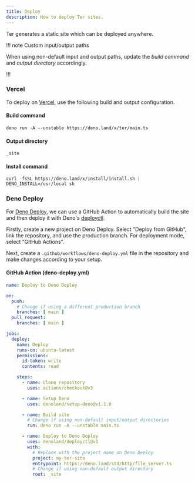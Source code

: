 ```yaml
---
title: Deploy
description: How to deploy Ter sites.
---
```


Ter generates a static site which can be deployed anywhere.

!!! note Custom input/output paths

When using non-default input and output paths, update the _build command_ and
_output directory_ accordingly.

!!!

### Vercel

To deploy on [Vercel](https://vercel.com), use the following build and output
configuration.

#### Build command

```
deno run -A --unstable https://deno.land/x/ter/main.ts
```

#### Output directory

```
_site
```

#### Install command

```
curl -fsSL https://deno.land/x/install/install.sh | DENO_INSTALL=/usr/local sh
```

### Deno Deploy

For [Deno Deploy](https://deno.com/deploy), we can use a GitHub Action to
automatically build the site and then deploy it with Deno's
[deployctl](https://github.com/denoland/deployctl/blob/main/action/README.md).

Firstly, create a new project on Deno Deploy. Select "Deploy from GitHub", link
the repository, and use the production branch. For deployment mode, select
“GitHub Actions”.

Next, create a `.github/workflows/deno-deploy.yml` file in the repository and
make changes according to your setup.

#### GitHub Action (deno-deploy.yml)

```yaml
name: Deploy to Deno Deploy

on:
  push:
    # Change if using a different production branch
    branches: [ main ]
  pull_request:
    branches: [ main ]

jobs:
  deploy:
    name: Deploy
    runs-on: ubuntu-latest
    permissions:
      id-token: write
      contents: read

    steps:
      - name: Clone repository
        uses: actions/checkout@v3

      - name: Setup Deno
        uses: denoland/setup-deno@v1.1.0

      - name: Build site
        # Change if using non-default input/output directories
        run: deno run -A --unstable main.ts

      - name: Deploy to Deno Deploy
        uses: denoland/deployctl@v1
        with:
          # Replace with the project name on Deno Deploy
          project: my-ter-site
          entrypoint: https://deno.land/std/http/file_server.ts
          # Change if using non-default output directory
          root: _site
```
